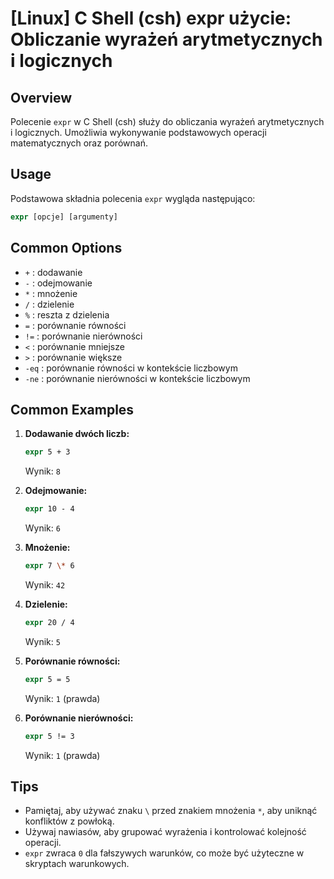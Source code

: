 # [Linux] C Shell (csh) expr użycie: Obliczanie wyrażeń arytmetycznych i logicznych

## Overview
Polecenie `expr` w C Shell (csh) służy do obliczania wyrażeń arytmetycznych i logicznych. Umożliwia wykonywanie podstawowych operacji matematycznych oraz porównań.

## Usage
Podstawowa składnia polecenia `expr` wygląda następująco:

```csh
expr [opcje] [argumenty]
```

## Common Options
- `+` : dodawanie
- `-` : odejmowanie
- `*` : mnożenie
- `/` : dzielenie
- `%` : reszta z dzielenia
- `=` : porównanie równości
- `!=` : porównanie nierówności
- `<` : porównanie mniejsze
- `>` : porównanie większe
- `-eq` : porównanie równości w kontekście liczbowym
- `-ne` : porównanie nierówności w kontekście liczbowym

## Common Examples
1. **Dodawanie dwóch liczb:**
   ```csh
   expr 5 + 3
   ```
   Wynik: `8`

2. **Odejmowanie:**
   ```csh
   expr 10 - 4
   ```
   Wynik: `6`

3. **Mnożenie:**
   ```csh
   expr 7 \* 6
   ```
   Wynik: `42`

4. **Dzielenie:**
   ```csh
   expr 20 / 4
   ```
   Wynik: `5`

5. **Porównanie równości:**
   ```csh
   expr 5 = 5
   ```
   Wynik: `1` (prawda)

6. **Porównanie nierówności:**
   ```csh
   expr 5 != 3
   ```
   Wynik: `1` (prawda)

## Tips
- Pamiętaj, aby używać znaku `\` przed znakiem mnożenia `*`, aby uniknąć konfliktów z powłoką.
- Używaj nawiasów, aby grupować wyrażenia i kontrolować kolejność operacji.
- `expr` zwraca `0` dla fałszywych warunków, co może być użyteczne w skryptach warunkowych.